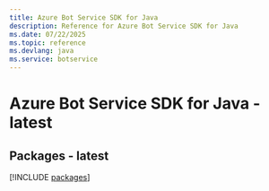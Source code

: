 ```yaml
---
title: Azure Bot Service SDK for Java
description: Reference for Azure Bot Service SDK for Java
ms.date: 07/22/2025
ms.topic: reference
ms.devlang: java
ms.service: botservice
---
```

# Azure Bot Service SDK for Java - latest
## Packages - latest
[!INCLUDE [packages](bot-service-index.md)]